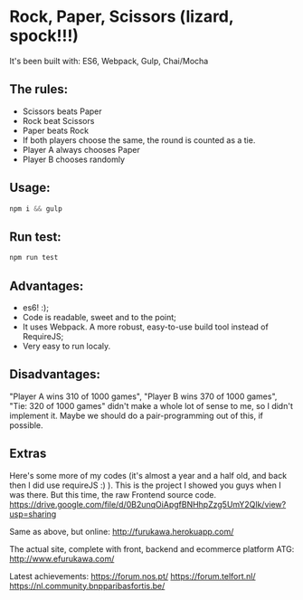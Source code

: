 # Rock, Paper, Scissors (lizard, spock!!!)

It's been built with: ES6, Webpack, Gulp, Chai/Mocha

## The rules:

- Scissors beats Paper
- Rock beat Scissors
- Paper beats Rock
- If both players choose the same, the round is counted as a tie.
- Player A always chooses Paper
- Player B chooses randomly

## Usage:

```javascript
npm i && gulp
```
## Run test:

```javascript
npm run test
```

## Advantages:

- es6! :);
- Code is readable, sweet and to the point;
- It uses Webpack. A more robust, easy-to-use build tool instead of RequireJS;
- Very easy to run localy.

## Disadvantages:

"Player A wins 310 of 1000 games", "Player B wins 370 of 1000 games", "Tie: 320 of 1000 games" didn't make a whole lot of sense to me, so I didn't implement it. Maybe we should do a pair-programming out of this, if possible.

## Extras
Here's some more of my codes (it's almost a year and a half old, and back then I did use requireJS :) ).
This is the project I showed you guys when I was there. But this time, the raw Frontend source code.
https://drive.google.com/file/d/0B2unqOiApgfBNHhpZzg5UmY2Qlk/view?usp=sharing

Same as above, but online: http://furukawa.herokuapp.com/

The actual site, complete with front, backend and ecommerce platform ATG: http://www.efurukawa.com/

Latest achievements:
https://forum.nos.pt/
https://forum.telfort.nl/
https://nl.community.bnpparibasfortis.be/
